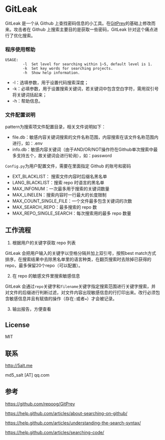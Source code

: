 # GitLeak

GitLeak 是一个从 Github 上查找密码信息的小工具。在[GitPrey](https://github.com/repoog/GitPrey)的基础上修改而来。攻击者在 Github 上搜索主要目的是获取一些密码，GitLeak 针对这个痛点进行了优化搜索。

### 程序使用帮助
```
USAGE:
        -l  Set level for searching within 1~5, default level is 1.
        -k  Set key words for searching projects.
        -h  Show help information.
```
* -l：选填参数，用于设置代码搜索深度；
* -k：必填参数，用于设置搜索关键词，若关键词中包含空白字符，需用双引号将关键词括起来；
* -h：帮助信息。

### 文件配置说明
pattern为搜索项文件配置目录，相关文件说明如下：
* file.db：敏感内容关键词搜索的文件名称范围，内容搜索在该文件名称范围内进行，如：.env
* info.db：敏感内容关键词（由于AND/OR/NOT操作符在Github单次搜索中最多支持五个，故关键词会进行轮询），如：password

`Config.py`为用户配置文件，需要在里面指定 Github 的账号和密码
* EXT_BLACKLIST： 搜索文件内容时后缀名黑名单
* LANG_BLACKLIST：搜索 repo 时语言的黑名单
* MAX_INFONUM：一次最多用于搜索的关键词数量
* MAX_LINELEN：搜索内容时一行最大的长度限制
* MAX_COUNT_SINGLE_FILE：一个文件最多包含关键词的次数
* MAX_SEARCH_REPO：最多搜索的 repo 数
* MAX_REPO_SINGLE_SEARCH：每次搜索用的最多 repo 数量

## 工作流程
1. 根据用户的关键字获取 repo 列表

GitLeak 会把用户输入的关键字以空格分隔并加上双引号，按照best match方式排序，在搜索结果中去除黑名单里的语言种类，在翻页搜索时去除掉已获得的 repo，最多保留20个repo（可以配置）。

2. 在 repo 的敏感文件里搜索敏感信息

GitLeak 会通过`repo`关键字和`filename`关键字指定搜索范围进行关键字搜索，并对文件的后缀进行判断过滤，对文件内容出现敏感信息的行打印出来。改行必须包含敏感信息并且有赋值的操作（存在`:`或者`=`）才会被记录。

3. 输出报告，方便查看

## License
MIT

## 联系
http://5alt.me

md5_salt [AT] qq.com

## 参考

https://github.com/repoog/GitPrey

https://help.github.com/articles/about-searching-on-github/

https://help.github.com/articles/understanding-the-search-syntax/

https://help.github.com/articles/searching-code/